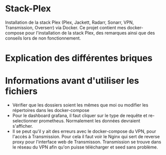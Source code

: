 # Stack-Plex

Installation de la stack Plex (Plex, Jackett, Radarr, Sonarr, VPN, Transmission, Overserr) via Docker.
Ce projet contient mes docker-compose pour l'installation de la stack Plex, des remarques ainsi que des conseils lors de non fonctionnement.

# Explication des différentes briques

# Informations avant d'utiliser les fichiers

  - Vérifier que les dossiers soient les mêmes que moi ou modifier les répertoires dans les docker-compose
  - Pour le dashboard grafana, il faut cliquer sur le type de requête et re-selectionner prometheus. Normalement les données devraient s'afficher.
  - Il se peut qu'il y ait des erreurs avec le docker-compose du VPN, pour l'accès à Transmission. Pour cela il faut voir le Nginx qui sert de reverse proxy pour l'interface web de Transmisson. Transmission se trouve dans le réseau du VPN afin qu'on puisse télécharger et seed sans problème.

